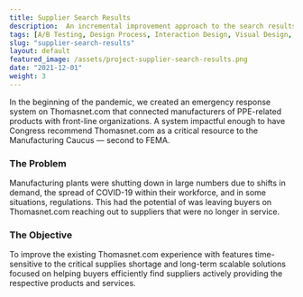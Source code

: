 ```yaml
---
title: Supplier Search Results
description:  An incremental improvement approach to the search results of Thomasnet.com.
tags: [A/B Testing, Design Process, Interaction Design, Visual Design, UX Writing, User Testing, Front-End Development]
slug: "supplier-search-results"
layout: default
featured_image: /assets/project-supplier-search-results.png
date: "2021-12-01"
weight: 3
---
```


In the beginning of the pandemic, we created an emergency response system on Thomasnet.com that connected manufacturers of PPE-related products with front-line organizations. A system impactful enough to have Congress recommend Thomasnet.com as a critical resource to the Manufacturing Caucus — second to FEMA.

### The Problem

Manufacturing plants were shutting down in large numbers due to shifts in demand, the spread of COVID-19 within their workforce, and in some situations, regulations. This had the potential of was leaving buyers on Thomasnet.com reaching out to suppliers that were no longer in service.

### The Objective

To improve the existing Thomasnet.com experience with features time-sensitive to the critical supplies shortage and long-term scalable solutions focused on helping buyers efficiently find suppliers actively providing the respective products and services.